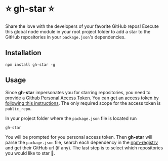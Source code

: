 # :star: gh-star :star:
Share the love with the developers of your favorite GitHub repos!
Execute this global node module in your root project folder to
add a star to the GitHub repositories in your `package.json`'s
dependencies.

## Installation
```
npm install gh-star -g
```

## Usage
Since **gh-star** impersonates you for starring repositories, you
need to provide a [Github Personal Access Token](https://github.com/settings/tokens).
You can [get an access token by following this instructions](https://help.github.com/articles/creating-an-access-token-for-command-line-use/).
The only required scope for the access token is `public_repo`.

In your project folder where the `package.json` file is located run
```
gh-star
```

You will be prompted for you personal access token. Then **gh-star**
will parse the `package.json` file, search each dependency in the
[npm-registry](https://registry.npmjs.org/) and get their GitHub url
(if any). The last step is to select which repositories you would like
to star :tada:.
